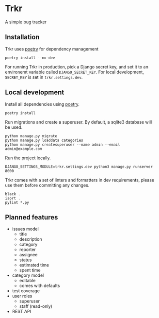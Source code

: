 # Trkr
A simple bug tracker


## Installation

Trkr uses [poetry](https://python-poetry.org/docs/#installation) for dependency management
```shell script
poetry install --no-dev
```

For running Trkr in production, pick a Django secret key, and set it to an environemt variable called `DJANGO_SECRET_KEY`.
For local development, `SECRET_KEY` is set in `trkr.settings.dev`. 


## Local development
Install all dependencies using [poetry](https://python-poetry.org/docs/#installation).
```shell script
poetry install
```

Run migrations and create a superuser. By default, a sqlite3 database will be used. 
```shell script
python manage.py migrate
python manage.py loaddata categories
python manage.py createsuperuser --name admin --email admin@example.com
```
Run the project locally.
```shell script
DJANGO_SETTINGS_MODULE=trkr.settings.dev python3 manage.py runserver 8000
```

Trkr comes with a set of linters and formatters in dev requirements, please use them before committing any changes.
```shell script
black .
isort .
pylint *.py
```

## Planned features
* issues model
  * title
  * description
  * category
  * reporter
  * assignee
  * status
  * estimated time
  * spent time
* category model
  * editable
  * comes with defaults
* test coverage
* user roles
  * superuser
  * staff (read-only)
* REST API
